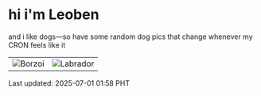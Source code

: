 # hi i'm Leoben

and i like dogs—so have some random dog pics that change whenever my CRON feels like it

|  |  |
|--------|----------|
| ![Borzoi](https://random-dog-vercel.vercel.app/api/random-borzoi?v=1751306281) | ![Labrador](https://random-dog-vercel.vercel.app/api/random-labrador?v=1751306281) |

Last updated: 2025-07-01 01:58 PHT
